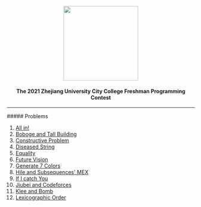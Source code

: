 <p align="center">
<img src="https://upload.wikimedia.org/wikipedia/en/thumb/1/16/Zhejiang_University_Logo.svg/1200px-Zhejiang_University_Logo.svg.png" width="200px">
</p>

<h4 align="center">The 2021 Zhejiang University City College Freshman Programming Contest</h4>

<hr>
##### Problems

1. [All in!]()
2. [Boboge and Tall Building]()
3. [Constructive Problem]()
4. [Diseased String]()
5. [Equality]()
6. [Future Vision]()
7. [Generate 7 Colors]()
8. [Hile and Subsequences' MEX]()
9. [If I catch You]()
10. [Jiubei and Codeforces]()
11. [Klee and Bomb]()
12. [Lexicographic Order]()
